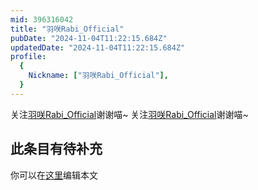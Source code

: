 ```yaml
---
mid: 396316042
title: "羽咲Rabi_Official"
pubDate: "2024-11-04T11:22:15.684Z"
updatedDate: "2024-11-04T11:22:15.684Z"
profile:
  {
    Nickname: ["羽咲Rabi_Official"],
  }
---
```


关注[羽咲Rabi_Official](https://space.bilibili.com/396316042)谢谢喵~ 关注[羽咲Rabi_Official](https://space.bilibili.com/396316042)谢谢喵~

## 此条目有待补充
你可以在[这里](https://github.com/Yuhanawa/VTuber.ICU-Content/edit/master/v/羽咲Rabi_Official/index.md)编辑本文
